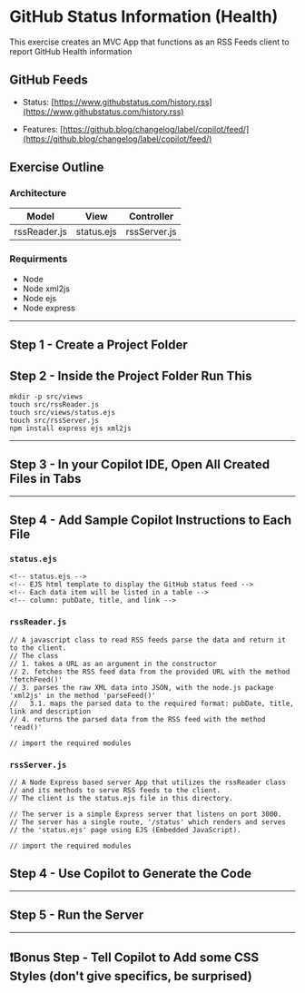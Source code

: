 # GitHub Status Information (Health)

This exercise creates an MVC App that functions as an RSS Feeds client to report GitHub Health information

## GitHub Feeds

- Status: [https://www.githubstatus.com/history.rss](https://www.githubstatus.com/history.rss)

- Features: [https://github.blog/changelog/label/copilot/feed/](https://github.blog/changelog/label/copilot/feed/)

## Exercise Outline

### Architecture

|Model|View|Controller|
|---|---|---|
|rssReader.js|status.ejs|rssServer.js|

### Requirments

- Node
- Node xml2js
- Node ejs 
- Node express

----

## Step 1 - Create a Project Folder


## Step 2 - Inside the Project Folder Run This

```
mkdir -p src/views
touch src/rssReader.js
touch src/views/status.ejs
touch src/rssServer.js
npm install express ejs xml2js
```

---

## Step 3 - In your Copilot IDE, Open All Created Files in Tabs

---

## Step 4 - Add Sample Copilot Instructions to Each File

### `status.ejs`

```
<!-- status.ejs -->
<!-- EJS html template to display the GitHub status feed -->
<!-- Each data item will be listed in a table -->
<!-- column: pubDate, title, and link --> 
```

### `rssReader.js`

```
// A javascript class to read RSS feeds parse the data and return it to the client.
// The class 
// 1. takes a URL as an argument in the constructor
// 2. fetches the RSS feed data from the provided URL with the method 'fetchFeed()'
// 3. parses the raw XML data into JSON, with the node.js package 'xml2js' in the method 'parseFeed()'
//   3.1. maps the parsed data to the required format: pubDate, title, link and description
// 4. returns the parsed data from the RSS feed with the method 'read()'

// import the required modules
```

### `rssServer.js`

```
// A Node Express based server App that utilizes the rssReader class 
// and its methods to serve RSS feeds to the client.
// The client is the status.ejs file in this directory.

// The server is a simple Express server that listens on port 3000.
// The server has a single route, '/status' which renders and serves 
// the 'status.ejs' page using EJS (Embedded JavaScript).

// import the required modules
```

## Step 4 - Use Copilot to Generate the Code

---

## Step 5 - Run the Server

--- 

## ❗Bonus Step - Tell Copilot to Add some CSS Styles (don't give specifics, be surprised)

